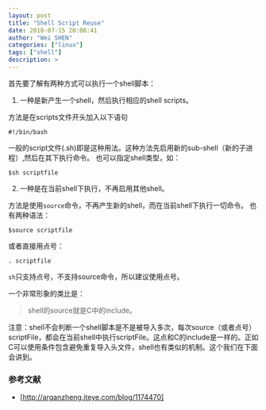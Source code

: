 ```yaml
---
layout: post
title: "Shell Script Reuse"
date: 2018-07-15 20:08:41
author: "Wei SHEN"
categories: ["linux"]
tags: ["shell"]
description: >
---
```


首先要了解有两种方式可以执行一个shell脚本：

1. 一种是新产生一个shell，然后执行相应的shell scripts。

方法是在scripts文件开头加入以下语句
```
#!/bin/bash
```
一般的script文件(.sh)即是这种用法。这种方法先启用新的sub-shell（新的子进程）,然后在其下执行命令。
也可以指定shell类型，如：
```
$sh scriptfile
```

2. 一种是在当前shell下执行，不再启用其他shell。

方法是使用`source`命令，不再产生新的shell，而在当前shell下执行一切命令。
也有两种语法：
```
$source scriptfile
```
或者直接用点号：
```
. scriptfile
```
`sh`只支持点号，不支持source命令，所以建议使用点号。

一个非常形象的类比是：
> shell的source就是C中的include。

注意：shell不会判断一个shell脚本是不是被导入多次，每次source（或者点号）scriptFile，都会在当前shell中执行scriptFile。这点和C的include是一样的。正如C可以使用条件包含避免重复导入头文件，shell也有类似的机制。这个我们在下面会讲到。

### 参考文献
* [http://arganzheng.iteye.com/blog/1174470]
